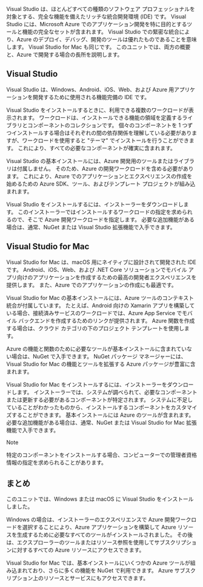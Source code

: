 Visual Studio は、ほとんどすべての種類のソフトウェア プロフェッショナルを対象とする、完全な機能を備えたリッチな統合開発環境 (IDE) です。 Visual Studio には、Microsoft Azure でのアプリケーション開発を特に目的とするツールと機能の完全なセットが含まれます。 Visual Studio での緊密な統合により、Azure のデプロイ、デバッグ、開発のツールは優れたものであることを意味します。 Visual Studio for Mac も同じです。 このユニットでは、両方の概要と、Azure で開発する場合の長所を説明します。

## <a name="visual-studio"></a>Visual Studio

Visual Studio は、Windows、Android、iOS、Web、および Azure 用アプリケーションを開発するために使用される機能完備の IDE です。

Visual Studio をインストールするときに、利用できる複数のワークロードが表示されます。 ワークロードは、インストールできる機能の領域を定義するライブラリとコンポーネントのコレクションです。 個々のコンポーネントを 1 つずつインストールする場合はそれぞれの間の依存関係を理解している必要がありますが、ワークロードを使用すると "テーマ" でインストールを行うことができます。 これにより、すべての必要なコンポーネントが確実に含まれます。

Visual Studio の基本インストールには、Azure 開発用のツールまたはライブラリは付属しません。 そのため、Azure の開発ワークロードを含める必要があります。 これにより、Azure でのアプリケーションとエクスペリエンスの作成を始めるための Azure SDK、ツール、およびテンプレート プロジェクトが組み込まれます。

Visual Studio をインストールするには、インストーラーをダウンロードします。 このインストーラーではインストールするワークロードの指定を求められるので、そこで Azure 開発ワークロードを指定します。 必要な追加機能がある場合は、通常、NuGet または Visual Studio 拡張機能で入手できます。

## <a name="visual-studio-for-mac"></a>Visual Studio for Mac

Visual Studio for Mac は、macOS 用にネイティブに設計されて開発された IDE です。 Android、iOS、Web、および .NET Core ソリューションでモバイル アプリ向けのアプリケーションを作成するための最高の開発者エクスペリエンスを提供します。 また、Azure でのアプリケーションの作成にも最適です。

Visual Studio for Mac の基本インストールには、Azure ツールのコンテキスト統合が付属しています。 たとえば、Android 向けの Xamarin アプリを構築している場合、接続済みサービスのワークロードでは、Azure App Service でモバイル バックエンドを作成するためのリンクが提供されます。 Azure 関数を作成する場合は、クラウド カテゴリの下のプロジェクト テンプレートを使用します。

Azure の機能と関数のために必要なツールが基本インストールに含まれていない場合は、NuGet で入手できます。 NuGet パッケージ マネージャーには、Visual Studio for Mac の機能とツールを拡張する Azure パッケージが豊富に含まれます。

Visual Studio for Mac をインストールするには、インストーラーをダウンロードします。 インストーラーでは、システムが調べられて、必要なコンポーネントまたは更新する必要があるコンポーネントが特定されます。 システムに不足していることがわかったものから、インストールするコンポーネントをカスタマイズすることができます。 基本インストールには Azure のツールが含まれます。 必要な追加機能がある場合は、通常、NuGet または Visual Studio for Mac 拡張機能で入手できます。

> [!NOTE]
> 特定のコンポーネントをインストールする場合、コンピューターでの管理者資格情報の指定を求められることがあります。

## <a name="summary"></a>まとめ

このユニットでは、Windows または macOS に Visual Studio をインストールしました。

Windows の場合は、インストーラーのエクスペリエンスで Azure 開発ワークロードを選択することにより、Azure アプリケーションを構築して Azure リソースを生成するために必要なすべてのツールがインストールされました。 その後は、エクスプローラーのツールまたはリソース参照を使用してサブスクリプションに対するすべての Azure リソースにアクセスできます。

Visual Studio for Mac では、基本インストールにいくつかの Azure ツールが組み込まれており、さらに多くの機能を NuGet で利用できます。 Azure サブスクリプション上のリソースとサービスにもアクセスできます。
